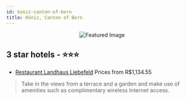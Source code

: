 ```yaml
---
id: koniz-canton-of-bern
title: Köniz, Canton of Bern
---
```


<center><img src="https://i.travelapi.com/hotels/16000000/15610000/15606500/15606493/6fe712e7_z.jpg" alt="Featured Image" /></center>


##  3 star hotels - ⭐️⭐️⭐️

-    [Restaurant Landhaus Liebefeld](https://us.hurb.com/hotels/koniz/restaurant-landhaus-liebefeld-JNP-JP587219?cmp=18055) Prices from R$1,134.55
   > Take in the views from a terrace and a garden and make use of amenities such as complimentary wireless Internet access.
